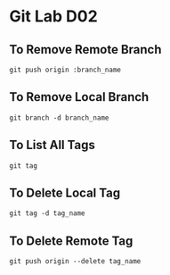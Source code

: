 # Git Lab D02 

## To Remove Remote Branch
```
git push origin :branch_name
```

## To Remove Local Branch
```
git branch -d branch_name
```

## To List All Tags
```
git tag
```

## To Delete Local Tag
```
git tag -d tag_name
```

## To Delete Remote Tag
```
git push origin --delete tag_name
```